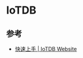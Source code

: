 # IoTDB

## 参考

- [快速上手 | IoTDB Website](https://iotdb.apache.org/zh/UserGuide/Master/QuickStart/QuickStart.html)
